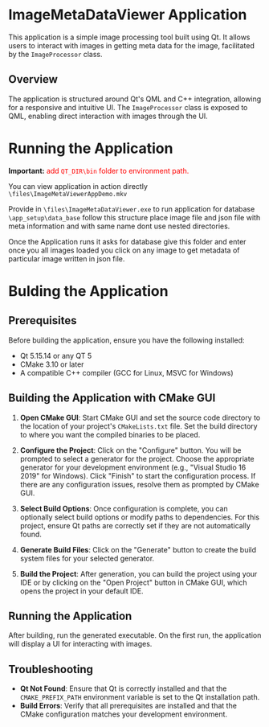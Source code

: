 # ImageMetaDataViewer Application

This application is a simple image processing tool built using Qt.
It allows users to interact with images in getting meta data for the image, facilitated by the `ImageProcessor` class.

## Overview

The application is structured around Qt's QML and C++ integration, 
allowing for a responsive and intuitive UI. The `ImageProcessor` class is exposed to QML,
enabling direct interaction with images through the UI.


# Running the Application

**Important:** <span style="color:red">add `QT_DIR\bin` folder to environment path.</span>

You can view application in action directly `\files\ImageMetaViewerAppDemo.mkv`

Provide in `\files\ImageMetaDataViewer.exe` to run application 
for database `\app_setup\data_base` follow this structure place image file and json file with meta information and with same name 
dont use nested directories.

Once the Application runs it asks for database give this folder and enter once you all images loaded
you click on any image to get metadata of particular image written in json file.

# Bulding the Application
## Prerequisites

Before building the application, ensure you have the following installed:
- Qt 5.15.14 or any QT 5
- CMake 3.10 or later
- A compatible C++ compiler (GCC for Linux, MSVC for Windows)

## Building the Application with CMake GUI

1. **Open CMake GUI**: Start CMake GUI and set the source code directory to the location of your project's `CMakeLists.txt` file. Set the build directory to where you want the compiled binaries to be placed.

2. **Configure the Project**: Click on the "Configure" button. You will be prompted to select a generator for the project. Choose the appropriate generator for your development environment (e.g., "Visual Studio 16 2019" for Windows). Click "Finish" to start the configuration process. If there are any configuration issues, resolve them as prompted by CMake GUI.

3. **Select Build Options**: Once configuration is complete, you can optionally select build options or modify paths to dependencies. For this project, ensure Qt paths are correctly set if they are not automatically found.

4. **Generate Build Files**: Click on the "Generate" button to create the build system files for your selected generator.

5. **Build the Project**: After generation, you can build the project using your IDE or by clicking on the "Open Project" button in CMake GUI, which opens the project in your default IDE.

## Running the Application

After building, run the generated executable. On the first run, the application will display a UI for interacting with images.

## Troubleshooting

- **Qt Not Found**: Ensure that Qt is correctly installed and that the `CMAKE_PREFIX_PATH` environment variable is set to the Qt installation path.
- **Build Errors**: Verify that all prerequisites are installed and that the CMake configuration matches your development environment.
